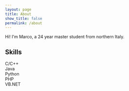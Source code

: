 ```yaml
---
layout: page
title: About
show_title: false
permalink: /about
---
```


<div class="mt-5">

Hi! I'm Marco, a 24 year master student from northern Italy.

</div>


## Skills

<div class="grid mt-4 mb-4">

<div class="cell cell--auto"></div>

<div class="cell cell--2 cell--md-4 my-1"><div class="center c100 p80"><span>C/C++</span><div class="slice"><div class="bar"></div><div class="fill"></div></div></div></div>

<div class="cell cell--2 cell--md-4 my-1"><div class="center c100 p70"><span>Java</span><div class="slice"><div class="bar"></div><div class="fill"></div></div></div></div>

<div class="cell cell--2 cell--md-4 my-1"><div class="center c100 p50"><span>Python</span><div class="slice"><div class="bar"></div><div class="fill"></div></div></div></div>

<div class="cell cell--2 cell--md-4 my-1"><div class="center c100 p40"><span>PHP</span><div class="slice"><div class="bar"></div><div class="fill"></div></div></div></div>

<div class="cell cell--2 cell--md-4 my-1"><div class="center c100 p30"><span>VB.NET</span><div class="slice"><div class="bar"></div><div class="fill"></div></div></div></div>

<div class="cell cell--auto"></div>

</div>
